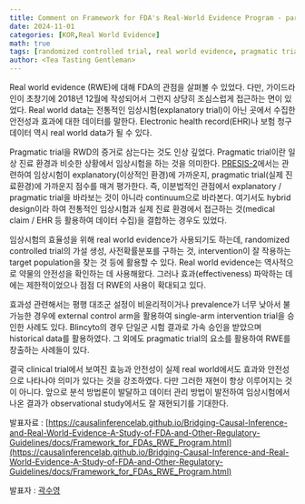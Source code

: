 ```yaml
---
title: Comment on Framework for FDA's Real-World Evidence Program - part 1
date: 2024-11-01
categories: [KOR,Real World Evidence]
math: true
tags: [randomized controlled trial, real world evidence, pragmatic trial, effectiveness, fda framework]     # TAG names should always be lowercase
author: <Tea Tasting Gentleman>
---
```


Real world evidence (RWE)에 대해 FDA의 관점을 살펴볼 수 있었다. 다만, 가이드라인이 초창기에 2018년 12월에 작성되어서 그런지 상당히 조심스럽게 접근하는 면이 있었다. Real world data는 전통적인 임상시험(explanatory trial)이 아닌 곳에서 수집한 안전성과 효과에 대한 데이터를 말한다. Electronic health record(EHR)나 보험 청구 데이터 역시 real world data가 될 수 있다.

Pragmatic trial을 RWD의 증거로 삼는다는 것도 인상 깊었다. Pragmatic trial이란 일상 진료 환경과 비슷한 상황에서 임상시험을 하는 것을 의미한다. [PRESIS-2](https://www.precis-2.org/)에서는 관련하여 임상시험이 explanatory(이상적인 환경)에 가까운지, pragmatic trial(실제 진료환경)에 가까운지 점수를 매겨 평가한다. 즉, 이분법적인 관점에서 explanatory / pragmatic trial을 바라보는 것이 아니라 continuum으로 바라본다. 여기서도 hybrid design이라 하여 전통적인 임상시험과 실제 진료 환경에서 접근하는 것(medical claim / EHR 등 활용하여 데이터 수집)을 결합하는 경우도 있었다.

임상시험의 효율성을 위해 real world evidence가 사용되기도 하는데, randomized controlled trial의 가설 생성, 사전확률분포를 구하는 것, intervention이 잘 작용하는 target population을 찾는 것 등에 활용할 수 있다. Real world evidence는 역사적으로 약물의 안전성을 확인하는 데 사용해왔다. 그러나 효과(effectiveness) 파악하는 데에는 제한적이었으나 점점 더 RWE의 사용이 확대되고 있다.

효과성 관련해서는 평행 대조군 설정이 비윤리적이거나 prevalence가 너무 낮아서 불가능한 경우에 external control arm을 활용하여 single-arm intervention trial을 승인한 사례도 있다. Blincyto의 경우 단일군 시험 결과로 가속 승인을 받았으며 historical data를 활용하였다. 그 외에도 pragmatic trial의 요소를 활용하여 RWE를 창출하는 사례들이 있다.

결국 clinical trial에서 보여진 효능과 안전성이 실제 real world에서도 효과와 안전성으로 나타나야 의미가 있다는 것을 강조하였다. 다만 그러한 재현이 항상 이루어지는 것이 아니다. 앞으로 분석 방법론이 발달하고 데이터 관리 방법이 발전하여 임상시험에서 나온 결과가 observational study에서도 잘 재현되기를 기대한다.

발표자료 : [https://causalinferencelab.github.io/Bridging-Causal-Inference-and-Real-World-Evidence-A-Study-of-FDA-and-Other-Regulatory-Guidelines/docs/Framework_for_FDAs_RWE_Program.html](https://causalinferencelab.github.io/Bridging-Causal-Inference-and-Real-World-Evidence-A-Study-of-FDA-and-Other-Regulatory-Guidelines/docs/Framework_for_FDAs_RWE_Program.html)

발표자 : [곽수영](https://www.linkedin.com/in/systat/)